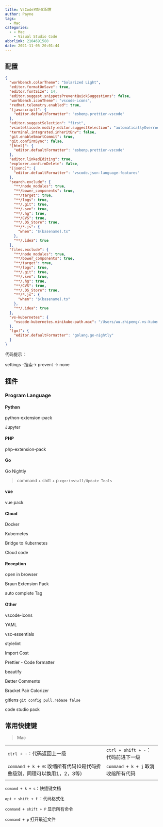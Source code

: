 ```yaml
---
title: VsCode初始化配置
author: Payne
tags:
  - Mac
categories:
  - - Mac
    - Visual Studio Code
abbrlink: 2104691580
date: 2021-11-05 20:01:44
---
```


## 配置

```json lines
{
  "workbench.colorTheme": "Solarized Light",
  "editor.formatOnSave": true,
  "editor.fontSize": 14,
  "editor.suggest.snippetsPreventQuickSuggestions": false,
  "workbench.iconTheme": "vscode-icons",
  "redhat.telemetry.enabled": true,
  "[javascript]": {
    "editor.defaultFormatter": "esbenp.prettier-vscode"
  },
  "editor.suggestSelection": "first",
  "vsintellicode.modify.editor.suggestSelection": "automaticallyOverrodeDefaultValue",
  "terminal.integrated.inheritEnv": false,
  "git.enableSmartCommit": true,
  "git.confirmSync": false,
  "[html]": {
    "editor.defaultFormatter": "esbenp.prettier-vscode"
  },
  "editor.linkedEditing": true,
  "explorer.confirmDelete": false,
  "[jsonc]": {
    "editor.defaultFormatter": "vscode.json-language-features"
  },
  "search.exclude": {
    "**/node_modules": true,
    "**/bower_components": true,
    "**/target": true,
    "**/logs": true,
    "**/.git": true,
    "**/.svn": true,
    "**/.hg": true,
    "**/CVS": true,
    "**/.DS_Store": true,
    "**/*.js": {
      "when": "$(basename).ts"
    },
    "**/.idea": true
  },
  "files.exclude": {
    "**/node_modules": true,
    "**/bower_components": true,
    "**/target": true,
    "**/logs": true,
    "**/.git": true,
    "**/.svn": true,
    "**/.hg": true,
    "**/CVS": true,
    "**/.DS_Store": true,
    "**/*.js": {
      "when": "$(basename).ts"
    },
    "**/.idea": true
  },
  "vs-kubernetes": {
    "vscode-kubernetes.minikube-path.mac": "/Users/wu.zhipeng/.vs-kubernetes/tools/minikube/darwin-amd64/minikube"
  },
  "[go]": {
    "editor.defaultFormatter": "golang.go-nightly"
  }
}
```

代码提示：

settings -搜索-> prevent -> none

## 插件

### Program Language

#### Python

python-extension-pack

Jupyter


#### PHP

php-extension-pack



#### Go

Go Nightly 

> command + shift + p	`>go:install/Update Tools`

#### vue

vue pack


#### Cloud 

Docker

Kubernetes

Bridge to Kubernetes

Cloud code



#### Reception

open in browser

Braun Extension Pack

auto complete Tag


#### Other

vscode-icons

YAML

vsc-essentials

stylelint

Import Cost

Prettier - Code formatter

beautify

Better Comments

Bracket Pair Colorizer

gitlens	`git config pull.rebase false`


code studio pack


## 常用快捷键

> Mac

|                                                              |                                     |
| ------------------------------------------------------------ | ----------------------------------- |
| `ctrl + -`：代码返回上一级                                   | `ctrl + shift + -`： 代码前进下一级 |
| `command + k + 0`:	收缩所有代码(0是代码折叠级别，同理可以换用1，2，3等) | `command + k + j` 取消收缩所有代码  |
|                                                              |                                     |

`comand + k + s`：快捷键文档

`opt + shift + f` ：代码格式化

`command + shift + P` 显示所有命令

`command + p` 打开最近文件


